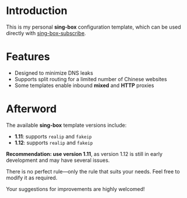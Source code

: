 # Introduction

This is my personal **sing-box** configuration template, which can be used directly with [sing-box-subscribe](https://github.com/Toperlock/sing-box-subscribe).

# Features

- Designed to minimize DNS leaks
- Supports split routing for a limited number of Chinese websites
- Some templates enable inbound **mixed** and **HTTP** proxies

# Afterword

The available **sing-box** template versions include:
- **1.11**: supports `realip` and `fakeip`
- **1.12**: supports `realip` and `fakeip`  

**Recommendation: use version 1.11**, as version 1.12 is still in early development and may have several issues.

There is no perfect rule—only the rule that suits your needs. Feel free to modify it as required.

Your suggestions for improvements are highly welcomed!
